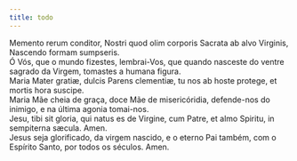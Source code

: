 ```yaml
---
title: todo
---
```

<div class="container-fluid">
    <div class="row">
    <div class="dropcap text-justify">
Memento rerum conditor, Nostri quod olim corporis Sacrata ab alvo Virginis, Nascendo formam sumpseris.
      </div>
      <div class="dropcap text-justify">
Ó Vós, que o mundo fizestes, lembrai-Vos, que quando nasceste do ventre sagrado da Virgem, tomastes a humana figura.
</div>
<div class="text-justify">
Maria Mater gratiæ, dulcis Parens clementiæ, tu nos ab hoste protege, et mortis hora suscipe.
</div>
<div class="text-justify">
Maria Mãe cheia de graça, doce Mãe de misericóridia, defende-nos do inimigo, e na última agonia tomai-nos.
</div>
<div class="text-justify">
Jesu, tibi sit gloria, qui natus es de Virgine, cum Patre, et almo Spiritu, in sempiterna sæcula. Amen.
</div>
<div class="text-justify">
Jesus seja glorificado, da virgem nascido, e o eterno Pai também, com o Espírito Santo, por todos os séculos. Amen.
</div>
</div>
</div>